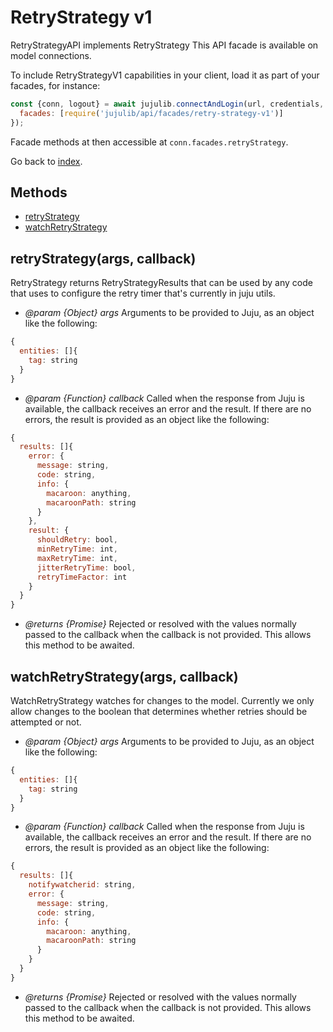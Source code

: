 <!---
NOTE: this file has been generated by the doc command in js-libjuju
on Fri 2018/11/09 14:32:38 UTC. Do not manually edit this file.
--->
# RetryStrategy v1

RetryStrategyAPI implements RetryStrategy
This API facade is available on model connections.

To include RetryStrategyV1 capabilities in your client, load it as
part of your facades, for instance:
```javascript
const {conn, logout} = await jujulib.connectAndLogin(url, credentials, {
  facades: [require('jujulib/api/facades/retry-strategy-v1')]
});
```
Facade methods at then accessible at `conn.facades.retryStrategy`.

Go back to [index](index.md).

## Methods
- [retryStrategy](#retryStrategyargs-callback)
- [watchRetryStrategy](#watchRetryStrategyargs-callback)

## retryStrategy(args, callback)
RetryStrategy returns RetryStrategyResults that can be used by any code
    that uses to configure the retry timer that's currently in juju utils.

- *@param {Object} args* Arguments to be provided to Juju, as an object like
  the following:
```javascript
{
  entities: []{
    tag: string
  }
}
```
- *@param {Function} callback* Called when the response from Juju is available,
  the callback receives an error and the result. If there are no errors, the
  result is provided as an object like the following:
```javascript
{
  results: []{
    error: {
      message: string,
      code: string,
      info: {
        macaroon: anything,
        macaroonPath: string
      }
    },
    result: {
      shouldRetry: bool,
      minRetryTime: int,
      maxRetryTime: int,
      jitterRetryTime: bool,
      retryTimeFactor: int
    }
  }
}
```
- *@returns {Promise}* Rejected or resolved with the values normally passed to
  the callback when the callback is not provided.
  This allows this method to be awaited.

## watchRetryStrategy(args, callback)
WatchRetryStrategy watches for changes to the model. Currently we only
    allow changes to the boolean that determines whether retries should be
    attempted or not.

- *@param {Object} args* Arguments to be provided to Juju, as an object like
  the following:
```javascript
{
  entities: []{
    tag: string
  }
}
```
- *@param {Function} callback* Called when the response from Juju is available,
  the callback receives an error and the result. If there are no errors, the
  result is provided as an object like the following:
```javascript
{
  results: []{
    notifywatcherid: string,
    error: {
      message: string,
      code: string,
      info: {
        macaroon: anything,
        macaroonPath: string
      }
    }
  }
}
```
- *@returns {Promise}* Rejected or resolved with the values normally passed to
  the callback when the callback is not provided.
  This allows this method to be awaited.